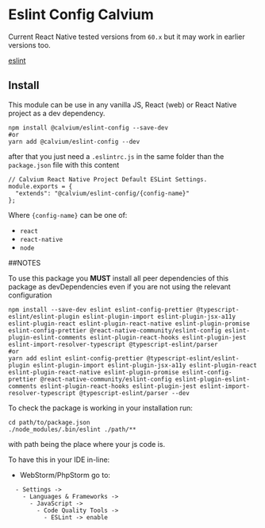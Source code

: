 Eslint Config Calvium
=====================

Current React Native tested versions from `60.x` but it may work in earlier versions too.

[eslint](http://eslint.org/)

## Install

This module can be use in any vanilla JS, React (web) or React Native project as a dev dependency.

```lang=bash
npm install @calvium/eslint-config --save-dev
#or
yarn add @calvium/eslint-config --dev
```

after that you just need a `.eslintrc.js` in the same folder than the `package.json` file with this content
 
```lang=js
// Calvium React Native Project Default ESLint Settings.
module.exports = {
  "extends": "@calvium/eslint-config/{config-name}"
};
```

Where `{config-name}` can be one of: 

- `react`
- `react-native`
- `node`

##NOTES

To use this package you **MUST** install all peer dependencies of this package as devDependencies even if you are not using the relevant configuration

```lang=bash
npm install --save-dev eslint eslint-config-prettier @typescript-eslint/eslint-plugin eslint-plugin-import eslint-plugin-jsx-a11y eslint-plugin-react eslint-plugin-react-native eslint-plugin-promise eslint-config-prettier @react-native-community/eslint-config eslint-plugin-eslint-comments eslint-plugin-react-hooks eslint-plugin-jest eslint-import-resolver-typescript @typescript-eslint/parser
#or
yarn add eslint eslint-config-prettier @typescript-eslint/eslint-plugin eslint-plugin-import eslint-plugin-jsx-a11y eslint-plugin-react eslint-plugin-react-native eslint-plugin-promise eslint-config-prettier @react-native-community/eslint-config eslint-plugin-eslint-comments eslint-plugin-react-hooks eslint-plugin-jest eslint-import-resolver-typescript @typescript-eslint/parser --dev
```

To check the package is working in your installation run:

```lang=bash
cd path/to/package.json
./node_modules/.bin/eslint ./path/**
```

with path being the place where your js code is.

To have this in your IDE in-line:

- WebStorm/PhpStorm go to:

```
  - Settings ->
    - Languages & Frameworks ->
      - JavaScript -> 
        - Code Quality Tools ->
          - ESLint -> enable
```
